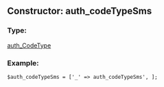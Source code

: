 ## Constructor: auth\_codeTypeSms  

### Type: 

[auth\_CodeType](../types/auth_CodeType.md)
### Example:

```
$auth_codeTypeSms = ['_' => auth_codeTypeSms', ];
```